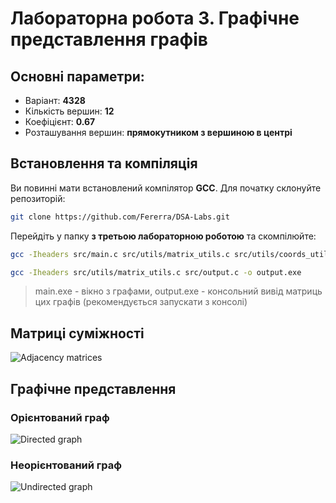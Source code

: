 # Лабораторна робота 3. Графічне представлення графів

## Основні параметри:

- Варіант: **4328**
- Кількість вершин: **12**
- Коефіцієнт: **0.67**
- Розташування вершин: **прямокутником з вершиною в центрі**

## Встановлення та компіляція
Ви повинні мати встановлений компілятор **GCC**. Для початку склонуйте репозиторій:

```bash
git clone https://github.com/Fererra/DSA-Labs.git
```

Перейдіть у папку **з третьою лабораторною роботою** та скомпілюйте:

```bash
gcc -Iheaders src/main.c src/utils/matrix_utils.c src/utils/coords_utils.c src/drawing.c -mwindows -o main.exe
```

```bash
gcc -Iheaders src/utils/matrix_utils.c src/output.c -o output.exe
```

>main.exe - вікно з графами, output.exe - консольний вивід матриць цих графів (рекомендується запускати з консолі)

## Матриці суміжності
![Adjacency matrices](https://github.com/user-attachments/assets/7e4ac080-e106-4060-b620-5f2cfa4295be)

## Графічне представлення

### Орієнтований граф
![Directed graph](https://github.com/user-attachments/assets/b2a3ebc0-ab98-484f-adfc-f1fbc0a44274)

### Неорієнтований граф
![Undirected graph](https://github.com/user-attachments/assets/c09d3fed-0c17-41ad-8800-f764f360e033)

